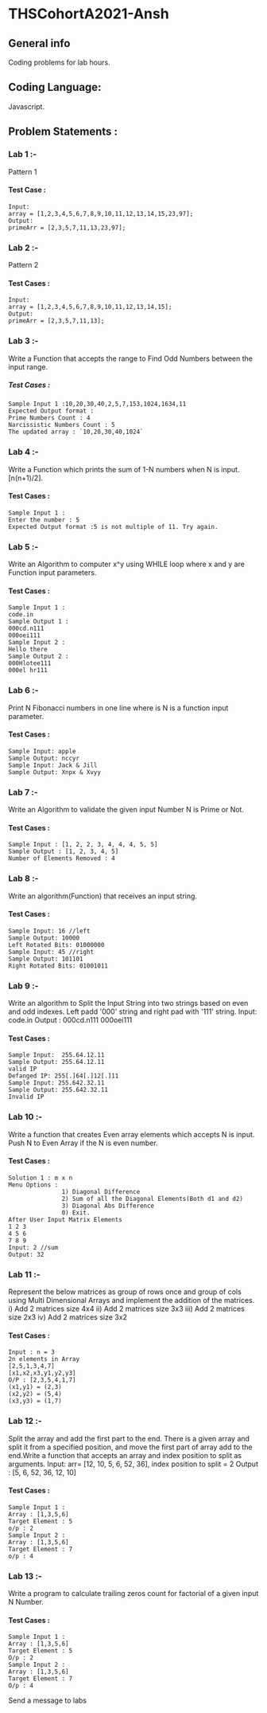 # THSCohortA2021-Ansh
## General info
Coding problems for lab hours.
## Coding Language:
Javascript.
## Problem Statements :
### Lab 1 :-
Pattern 1
#### Test Case :
```
Input:
array = [1,2,3,4,5,6,7,8,9,10,11,12,13,14,15,23,97];
Output:
primeArr = [2,3,5,7,11,13,23,97];
```
### Lab 2 :-
Pattern 2
#### Test Cases :
```
Input:
array = [1,2,3,4,5,6,7,8,9,10,11,12,13,14,15];
Output:
primeArr = [2,3,5,7,11,13];
```
### Lab 3 :-
Write a Function that accepts the range to Find Odd Numbers between the input range.
##### Test Cases :
```
Sample Input 1 :10,20,30,40,2,5,7,153,1024,1634,11
Expected Output format :
Prime Numbers Count : 4
Narcissistic Numbers Count : 5
The updated array : `10,20,30,40,1024`
```
### Lab 4 :-
Write a Function which prints the sum of 1-N numbers when N is input.[n(n+1)/2].
#### Test Cases :
```
Sample Input 1 :
Enter the number : 5
Expected Output format :5 is not multiple of 11. Try again.
```
### Lab 5 :-
Write an Algorithm to computer x^y using WHILE loop where x and y are Function input parameters.
#### Test Cases :
```
Sample Input 1 :
code.in
Sample Output 1 :
000cd.n111
000oei111
Sample Input 2 :
Hello there
Sample Output 2 :
000Hlotee111
000el hr111
```
### Lab 6 :-
Print N Fibonacci numbers in one line where is N is a function input parameter.

#### Test Cases :
```
Sample Input: apple
Sample Output: nccyr
Sample Input: Jack & Jill
Sample Output: Xnpx & Xvyy
```
### Lab 7 :- 
Write an Algorithm to validate the given input Number N is Prime or Not. 

#### Test Cases :
```
Sample Input : [1, 2, 2, 3, 4, 4, 4, 5, 5]
Sample Output : [1, 2, 3, 4, 5]
Number of Elements Removed : 4
 ```
### Lab 8 :-
Write an algorithm(Function) that receives an input string.

#### Test Cases :
```
Sample Input: 16 //left
Sample Output: 10000
Left Rotated Bits: 01000000
Sample Input: 45 //right
Sample Output: 101101
Right Rotated Bits: 01001011
```
### Lab 9 :-
Write an algorithm to Split the Input String into two strings based on even and odd indexes. Left padd '000' string and right pad with '111' string.
Input: 
code.in 
Output : 
000cd.n111
000oei111
#### Test Cases :
```
Sample Input:  255.64.12.11
Sample Output: 255.64.12.11
valid IP
Defanged IP: 255[.]64[.]12[.]11
Sample Input: 255.642.32.11
Sample Output: 255.642.32.11
Invalid IP
```
### Lab 10 :-
Write a function that creates Even array elements which accepts N is input. Push N to Even Array if the N is even number.
#### Test Cases :
```
Solution 1 : m x n 
Menu Options : 
               1) Diagonal Difference
               2) Sum of all the Diagonal Elements(Both d1 and d2)
               3) Diagonal Abs Difference
               0) Exit.
After User Input Matrix Elements
1 2 3
4 5 6
7 8 9
Input: 2 //sum
Output: 32 
```
### Lab 11 :- 
Represent the below matrices as group of rows once and group of cols using Multi Dimensional Arrays and implement the addition of the matrices.
    i) Add 2 matrices size 4x4
   ii) Add 2 matrices size 3x3
  iii) Add 2 matrices size 2x3
   iv) Add 2 matrices size 3x2

#### Test Cases :
```
Input : n = 3
2n elements in Array
[2,5,1,3,4,7]
[x1,x2,x3,y1,y2,y3]
O/P : [2,3,5,4,1,7]
(x1,y1) = (2,3)
(x2,y2) = (5,4)
(x3,y3) = (1,7)
```
### Lab 12 :- 
Split the array and add the first part to the end. There is a given array and split it from a specified position, and move the first part of array add to the end.Write a function that accepts an array and index position to split as arguments. 
Input: 
arr= [12, 10, 5, 6, 52, 36], index position to split = 2
Output : [5, 6, 52, 36, 12, 10]
#### Test Cases :
```
Sample Input 1 :
Array : [1,3,5,6]
Target Element : 5
o/p : 2
Sample Input 2 :
Array : [1,3,5,6]
Target Element : 7
o/p : 4
```
### Lab 13 :- 
Write a program to calculate trailing zeros count for factorial of a given input N Number.
#### Test Cases :
```
Sample Input 1 :
Array : [1,3,5,6]
Target Element : 5
O/p : 2
Sample Input 2 :
Array : [1,3,5,6]
Target Element : 7
O/p : 4
```



Send a message to labs














